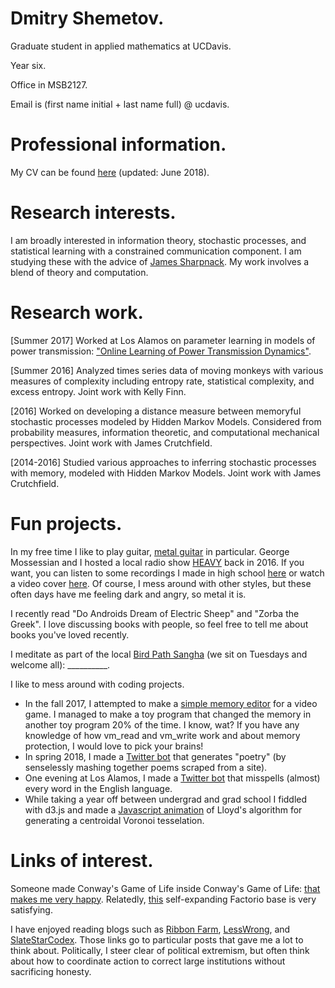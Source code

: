 # Dmitry Shemetov.

Graduate student in applied mathematics at UCDavis.

Year six.

Office in MSB2127.

Email is (first name initial + last name full) @ ucdavis.

# Professional information.

My CV can be found [here](assets/DmitryShemetovCV.pdf) (updated: June 2018).

# Research interests.

I am broadly interested in information theory, stochastic processes, and statistical learning with a constrained communication component. I am studying these with the advice of [James Sharpnack](https://jsharpna.github.io/). My work involves a blend of theory and computation.

# Research work.

[Summer 2017] Worked at Los Alamos on parameter learning in models of power transmission: ["Online Learning of Power Transmission Dynamics"](https://arxiv.org/abs/1710.10021).

[Summer 2016] Analyzed times series data of moving monkeys with various measures of complexity including entropy rate, statistical complexity, and excess entropy. Joint work with Kelly Finn.

[2016] Worked on developing a distance measure between memoryful stochastic processes modeled by Hidden Markov Models. Considered from probability measures, information theoretic, and computational mechanical perspectives. Joint work with James Crutchfield.

[2014-2016] Studied various approaches to inferring stochastic processes with memory, modeled with Hidden Markov Models. Joint work with James Crutchfield.

# Fun projects.

In my free time I like to play guitar, [metal guitar](https://www.youtube.com/watch?v=bUVcnsiRQ4M) in particular. George Mossessian and I hosted a local radio show [HEAVY](http://kdrt.org/program/heavy) back in 2016. If you want, you can listen to some recordings I made in high school  [here](https://soundcloud.com/braveyoungtimes) or watch a video cover [here](https://www.youtube.com/watch?v=jtcjUgCWa8U). Of course, I mess around with other styles, but these often days have me feeling dark and angry, so metal it is.

I recently read "Do Androids Dream of Electric Sheep" and "Zorba the Greek". I love discussing books with people, so feel free to tell me about books you've loved recently.

I meditate as part of the local [Bird Path Sangha](https://birdpathsangha.wordpress.com/) (we sit on Tuesdays and welcome all): \_\_\_\_\_\_\_\_\__.

I like to mess around with coding projects.
- In the fall 2017, I attempted to make a [simple memory editor](https://github.com/dshemetov/simple_memory_editor) for a video game. I managed to make a toy program that changed the memory in another toy program 20% of the time. I know, wat? If you have any knowledge of how vm\_read and vm\_write work and about memory protection, I would love to pick your brains!
- In spring 2018, I made a [Twitter bot](https://www.twitter.com/fromthehexagons) that generates "poetry" (by senselessly mashing together poems scraped from a site).
- One evening at Los Alamos, I made a [Twitter bot](https://www.twitter.com/break_words1) that misspells (almost) every word in the English language.
- While taking a year off between undergrad and grad school I fiddled with d3.js and made a [Javascript animation](https://dshemetov.github.io/voronoi-centroidal) of Lloyd's algorithm for generating a centroidal Voronoi tesselation.

# Links of interest.

Someone made Conway's Game of Life inside Conway's Game of Life: [that makes me very happy](https://www.youtube.com/watch?v=QtJ77qsLrpw). Relatedly, [this](https://www.youtube.com/watch?v=xF--1XdcOeM) self-expanding Factorio base is very satisfying.

I have enjoyed reading blogs such as [Ribbon Farm](https://www.ribbonfarm.com/2017/08/17/the-premium-mediocre-life-of-maya-millennial/), [LessWrong](https://www.lesswrong.com/posts/QJRo5HZp9ZdzoK7x3/beware-social-coping-strategies), and [SlateStarCodex](http://slatestarcodex.com/2017/03/24/guided-by-the-beauty-of-our-weapons/). Those links go to particular posts that gave me a lot to think about. Politically, I steer clear of political extremism, but often think about how to coordinate action to correct large institutions without sacrificing honesty.
